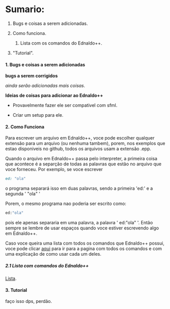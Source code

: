 # Sumario:

1. Bugs e coisas a serem adicionadas.

2. Como funciona.
   
   1. Lista com os comandos do Ednaldo++.

3. "Tutorial".

#### 1. Bugs e coisas a serem adicionadas

**bugs a serem corrigidos**

*ainda serão adicionadas mais coisas*.

**Ideias de coisas para adicionar ao Ednaldo++**

- Provavelmente fazer ele ser compativel com sfml.

- Criar um setup para ele.

#### 2. Como Funciona

Para escrever um arquivo em Ednaldo++, voce pode escolher qualquer extensão para um arquivo (ou nenhuma tambem), porem, nos exemplos que estao disponiveis no github, todos os arquivos usam a extensão .epp.

Quando o arquivo em Ednaldo++ passa pelo interpreter, a primeira coisa que acontece é a separção de todas as palavras que estão no arquivo que voce forneceu. Por exemplo, se voce escrever

```ruby
ed: "ola"
```

o programa separará isso em duas palavras, sendo a primeira 'ed:' e a segunda ' "ola" '

Porem, o mesmo programa nao poderia ser escrito como:

```ruby
ed:"ola"
```

pois ele apenas separaria em uma palavra, a palavra ' ed:"ola" '.
Então sempre se lembre de usar espaços quando voce estiver escrevendo algo em Ednaldo++.

Caso voce queira uma lista com todos os comandos que Ednaldo++ possui, voce pode clicar [aqui](Comandos.md) para ir para a pagina com todos os comandos e com uma explicação de como usar cada um deles.



##### 2.1 Lista com comandos do Ednaldo++

[Lista](Comandos.md).



#### 3. Tutorial

faço isso dps, perdão.
